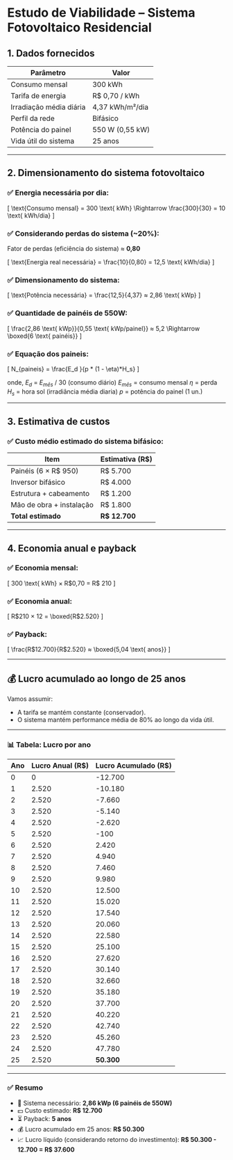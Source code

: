 # Estudo de Viabilidade – Sistema Fotovoltaico Residencial

## 1. Dados fornecidos

| Parâmetro               | Valor                      |
|-------------------------|----------------------------|
| Consumo mensal          | 300 kWh                    |
| Tarifa de energia       | R$ 0,70 / kWh              |
| Irradiação média diária | 4,37 kWh/m²/dia            |
| Perfil da rede          | Bifásico                   |
| Potência do painel      | 550 W (0,55 kW)            |
| Vida útil do sistema    | 25 anos                    |

---

## 2. Dimensionamento do sistema fotovoltaico

### ✅ Energia necessária por dia:

\[
\text{Consumo mensal} = 300 \text{ kWh} \Rightarrow \frac{300}{30} = 10 \text{ kWh/dia}
\]

### ✅ Considerando perdas do sistema (~20%):
Fator de perdas (eficiência do sistema) ≈ **0,80**

\[
\text{Energia real necessária} = \frac{10}{0,80} = 12,5 \text{ kWh/dia}
\]

### ✅ Dimensionamento do sistema:
\[
\text{Potência necessária} = \frac{12,5}{4,37} ≈ 2,86 \text{ kWp}
\]

### ✅ Quantidade de painéis de 550W:
\[
\frac{2,86 \text{ kWp}}{0,55 \text{ kWp/painel}} ≈ 5,2 \Rightarrow \boxed{6 \text{ painéis}}
\]

### ✅ Equação dos paineis:

\[
N_{paineis} = \frac{E_d }{p * (1 - \eta)*H_s}
\]

onde,
$E_d$ = $E_{mês}$ / 30 (consumo diário)
$E_{mês}$ = consumo mensal
$\eta$ = perda
$H_s$ = hora sol (irradiância média diaria)
$p$ = potência do painel (1 un.)

---

## 3. Estimativa de custos

### ✅ Custo médio estimado do sistema bifásico:

| Item                         | Estimativa (R$)         |
|-----------------------------|-------------------------|
| Painéis (6 × R$ 950)        | R$ 5.700                |
| Inversor bifásico            | R$ 4.000                |
| Estrutura + cabeamento      | R$ 1.200                |
| Mão de obra + instalação    | R$ 1.800                |
| **Total estimado**          | **R$ 12.700**           |

---

## 4. Economia anual e payback

### ✅ Economia mensal:
\[
300 \text{ kWh} × R\$0,70 = R\$ 210
\]

### ✅ Economia anual:
\[
R\$210 × 12 = \boxed{R\$2.520}
\]

### ✅ Payback:
\[
\frac{R\$12.700}{R\$2.520} ≈ \boxed{5,04 \text{ anos}}
\]

---

## 💰 Lucro acumulado ao longo de 25 anos

Vamos assumir:
- A tarifa se mantém constante (conservador).
- O sistema mantém performance média de 80% ao longo da vida útil.

---

### 📊 Tabela: Lucro por ano

| Ano | Lucro Anual (R$) | Lucro Acumulado (R$) |
|-----|------------------|-----------------------|
| 0   | 0                | -12.700               |
| 1   | 2.520            | -10.180               |
| 2   | 2.520            | -7.660                |
| 3   | 2.520            | -5.140                |
| 4   | 2.520            | -2.620                |
| 5   | 2.520            | -100                  |
| 6   | 2.520            | 2.420                 |
| 7   | 2.520            | 4.940                 |
| 8   | 2.520            | 7.460                 |
| 9   | 2.520            | 9.980                 |
| 10  | 2.520            | 12.500                |
| 11  | 2.520            | 15.020                |
| 12  | 2.520            | 17.540                |
| 13  | 2.520            | 20.060                |
| 14  | 2.520            | 22.580                |
| 15  | 2.520            | 25.100                |
| 16  | 2.520            | 27.620                |
| 17  | 2.520            | 30.140                |
| 18  | 2.520            | 32.660                |
| 19  | 2.520            | 35.180                |
| 20  | 2.520            | 37.700                |
| 21  | 2.520            | 40.220                |
| 22  | 2.520            | 42.740                |
| 23  | 2.520            | 45.260                |
| 24  | 2.520            | 47.780                |
| 25  | 2.520            | **50.300**             |

---

### ✅ Resumo

- 🔋 Sistema necessário: **2,86 kWp (6 painéis de 550W)**
- 💵 Custo estimado: **R$ 12.700**
- ⏳ Payback: **5 anos**
- 💰 Lucro acumulado em 25 anos: **R$ 50.300**
- 📈 Lucro líquido (considerando retorno do investimento): **R$ 50.300 - 12.700 = R$ 37.600**
